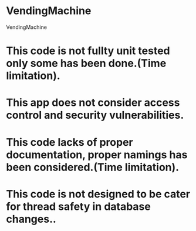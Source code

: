 # VendingMachine
VendingMachine 


# This code is not fullty unit tested only some has been done.(Time limitation).
# This app does not consider access control and security vulnerabilities.
# This code lacks of proper documentation, proper namings has been considered.(Time limitation).
# This code is not designed to be cater for thread safety in database changes..
